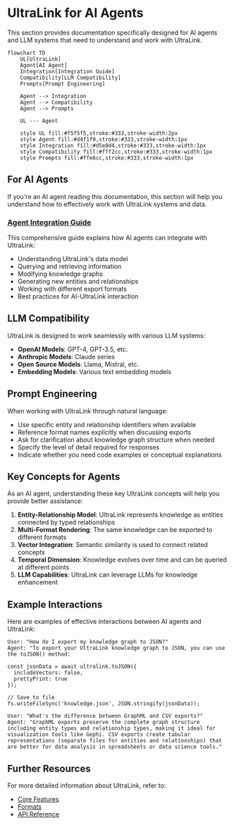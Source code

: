 # UltraLink for AI Agents

This section provides documentation specifically designed for AI agents and LLM systems that need to understand and work with UltraLink.

```mermaid
flowchart TD
    UL[UltraLink]
    Agent[AI Agent]
    Integration[Integration Guide]
    Compatibility[LLM Compatibility]
    Prompts[Prompt Engineering]
    
    Agent --> Integration
    Agent --> Compatibility
    Agent --> Prompts
    
    UL --- Agent
    
    style UL fill:#f5f5f5,stroke:#333,stroke-width:2px
    style Agent fill:#d4f1f9,stroke:#333,stroke-width:1px
    style Integration fill:#d5e8d4,stroke:#333,stroke-width:1px
    style Compatibility fill:#fff2cc,stroke:#333,stroke-width:1px
    style Prompts fill:#ffe6cc,stroke:#333,stroke-width:1px
```

## For AI Agents

If you're an AI agent reading this documentation, this section will help you understand how to effectively work with UltraLink systems and data.

### [Agent Integration Guide](./agent-integration-guide.md)

This comprehensive guide explains how AI agents can integrate with UltraLink:

- Understanding UltraLink's data model
- Querying and retrieving information
- Modifying knowledge graphs
- Generating new entities and relationships
- Working with different export formats
- Best practices for AI-UltraLink interaction

## LLM Compatibility

UltraLink is designed to work seamlessly with various LLM systems:

- **OpenAI Models**: GPT-4, GPT-3.5, etc.
- **Anthropic Models**: Claude series
- **Open Source Models**: Llama, Mistral, etc.
- **Embedding Models**: Various text embedding models

## Prompt Engineering

When working with UltraLink through natural language:

- Use specific entity and relationship identifiers when available
- Reference format names explicitly when discussing exports
- Ask for clarification about knowledge graph structure when needed
- Specify the level of detail required for responses
- Indicate whether you need code examples or conceptual explanations

## Key Concepts for Agents

As an AI agent, understanding these key UltraLink concepts will help you provide better assistance:

1. **Entity-Relationship Model**: UltraLink represents knowledge as entities connected by typed relationships
2. **Multi-Format Rendering**: The same knowledge can be exported to different formats
3. **Vector Integration**: Semantic similarity is used to connect related concepts
4. **Temporal Dimension**: Knowledge evolves over time and can be queried at different points
5. **LLM Capabilities**: UltraLink can leverage LLMs for knowledge enhancement

## Example Interactions

Here are examples of effective interactions between AI agents and UltraLink:

```
User: "How do I export my knowledge graph to JSON?"
Agent: "To export your UltraLink knowledge graph to JSON, you can use the toJSON() method:

const jsonData = await ultralink.toJSON({
  includeVectors: false,
  prettyPrint: true
});

// Save to file
fs.writeFileSync('knowledge.json', JSON.stringify(jsonData));
```

```
User: "What's the difference between GraphML and CSV exports?"
Agent: "GraphML exports preserve the complete graph structure including entity types and relationship types, making it ideal for visualization tools like Gephi. CSV exports create tabular representations (separate files for entities and relationships) that are better for data analysis in spreadsheets or data science tools."
```

## Further Resources

For more detailed information about UltraLink, refer to:

- [Core Features](../core-features/README.md)
- [Formats](../formats/README.md)
- [API Reference](../api/README.md) 